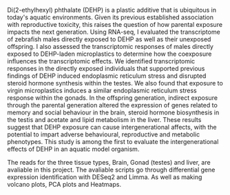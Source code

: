 Di(2-ethylhexyl) phthalate (DEHP) is a plastic additive that is ubiquitous in today's aquatic environments. Given its previous established association with reproductive toxicity, this raises the question of how parental exposure impacts the next generation. Using RNA-seq, I evaluated the transcriptome of zebrafish males directly exposed to DEHP as well as their unexposed offspring. I also assessed the transcriptomic responses of males directly exposed to DEHP-laden microplastics to determine how the coexposure influences the transcriptomic effects. We identified transcriptomic responses in the directly exposed individuals that supported previous findings of DEHP induced endoplasmic reticulum stress and disrupted steroid hormone synthesis within the testes. We also found that exposure to virgin microplastics induces a similar endoplasmic reticulum stress response within the gonads. In the offspring generation, indirect exposure through the parental generation altered the expression of genes related to memory and social behaviour in the brain, steroid hormone biosynthesis in the testis and acetate and lipid metabolism in the liver. These results suggest that DEHP exposure can cause intergenerational affects, with the potential to impart adverse behavioural, reproductive and metabolic phenotypes. This study is among the first to evaluate the intergenerational effects of DEHP in an aquatic model organism.

The reads for the three tissue types, Brain, Gonad (testes) and liver, are avaliable in this project. The avaliable scripts go through differential gene expression identification with DESeq2 and Limma. As well as making volcano plots, PCA plots and Heatmaps. 
